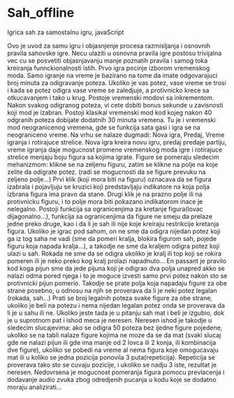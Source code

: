 # Sah_offline
Igrica sah za samostalnu igru, javaScript

Ovo je uvod za samu igru i objasnjenje procesa razmisljanja i osnovnih pravila sahovske igre.
Necu ulaziti u osnovna pravila igre postosu trivijalna vec cu se posvetiti objasnjavanju manje poznatih pravila i samog
    toka kreiranja funnckionalnosti istih.
Prvo igra pocinje izborom vremenskog moda. Samo igranje na vreme je bazirano na tome da imate odgovarajuci broj minuta za odigravanje poteza.
Ukoliko je vas potez, vase vreme se trosi i kada se potez odigra vase vreme se zaledjuje, a protivnicko krece sa otkucavanjem i tako u krug.
Postoje vremenski modovi sa inkrementom. Nakon svakog odigranog poteza, vi cete dobiti bonus sekunde u zavisnosti koji mod je izabran.
Postoji klasikal vremenski mod kod kojeg nakon 40 odgranih poteza dobijate dodatnih 30 minuta vremena.
Tu je i vremenski mod neogranicenog vremena, gde se funkcija sata gasi i igra se na neograniceno vreme.
Na vrhu se nalaze dugmadi: Nova igra, Predaj, Vreme igranja i rotirajuce strelice.
Nova igra kreira novu igru, predaj predaje partiju, vreme igranja daje mogucnost promene vremenskog moda igre i rotirajuce strelice menjaju
    boju figura sa kojima igrate.
Figure se pomeraju sledecim mehanizmom: klikne se na zeljenu figuru, zatim se klikne na polje na koje zelite da odigrate potez.
(radi se mogucnosti da se figure prevuku na zeljeno polje...)
Prvi klik (koji mora biti na figuru) oznacava da se figura izabrala i pojavljuju se kruzici koji predstavljaju indikatore na koja polja
    izbrana figura ima pravo da stane.
Drugi klik je na prazno polje ili na protivnicku figuru, i to polje mora biti pokazano indikatorom inace je nelegalno.
Postoji funkcija sa ogranicenjima za kretanje figura(lovac dijagonalno...), funkcija sa ogranicenjima da figure ne smeju da prelaze jedne
    preko druge, kao i da li je sah ili nije koje kreiraju restrikcije kretanja figura.
Ukoliko je igrac pod sahom, on ne sme da odigra nijedan potez koji ga iz tog saha ne vadi (sme da pomeri kralja, blokira figurom sah,
    pojede figuru koja napada kralja...), a takodje ne sme da kraljem odigra potez koji ulazi u sah.
Rokada ne sme da se odigra ukoliko je kralj ili top koji se rokira pomeren ili je neko preko kog kralj prolazi napadnuto...
En passant je pravilo kod koga pijun sme da jede pijuna koji je odigrao dva polja unapred akko se nalazi odma pored njega
    i to je moguce izvesti samo prvi potez nakon sto se protivnicki pijun pomerio.
Takodje se prate polja koja napadaju figure za obe strane posebno, u odnosu na njih se proverava da li je neki potez legalan (rokada, sah...)
Prati se broj legalnih poteza svake figure za obe strane, ukoliko je beli na potezu i nema nijedan legalan potez onda se proverava da li
    je u sahu ili ne. Ukoliko jeste tada je u pitanju sah mat i beli je izgubio, dok je u suprotnom pat i ishod meca je neresen.
Neresen ishod je takodje u sledecim slucajevima: ako se odigra 50 poteza bez ijedne figure pojedene, ukoliko se na tabli nalaze figure kojima
    ne moze da se da mat (svaki slucaj gde ne nalazi pijun ili gde ima manje od 2 lovca ili 2 konja, ili kombinacija dve figure), ukoliko se
    pobedi na vreme al nema figura koje omogucavaju mat ili u koliko se jedna pozicija ponovila 3 puta(repeticija).
Repeticija se proverava tako sto se cuvaju pozicije, i ukoliko se nadju 3 iste, rezultat je neresen.
Nedovrsena je mogucnost pomeranja figura pomocu prevlacenja i dodavanje audio zvuka zbog odredjenih pucanja u kodu koje se dodatno moraju analizirati...
